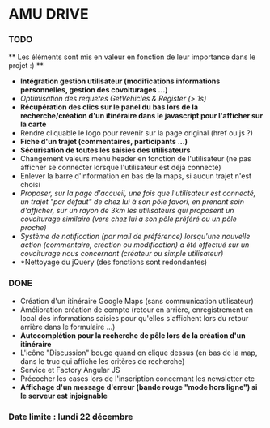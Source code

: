 # AMU DRIVE #

### TODO ###

** Les éléments sont mis en valeur en fonction de leur importance dans le projet :) **

* **Intégration gestion utilisateur (modifications informations personnelles, gestion des covoiturages ...)**
* *Optimisation des requetes GetVehicles & Register (> 1s)*
* **Récupération des clics sur le panel du bas lors de la recherche/création d'un itinéraire dans le javascript pour l'afficher sur la carte**
* Rendre cliquable le logo pour revenir sur la page original (href ou js ?)
* **Fiche d'un trajet (commentaires, participants ...)**
* **Sécurisation de toutes les saisies des utilisateurs**
* Changement valeurs menu header en fonction de l'utilisateur (ne pas afficher se connecter lorsque l'utilisateur est déjà connecté)
* Enlever la barre d'information en bas de la maps, si aucun trajet n'est choisi
* *Proposer, sur la page d'accueil, une fois que l'utilisateur est connecté, un trajet "par défaut" de chez lui à son pôle favori,
en prenant soin d'afficher, sur un rayon de 3km les utilisateurs qui proposent un covoiturage similaire (vers chez lui à son pôle préféré 
ou un pôle proche)*
* *Système de notification (par mail de préférence) lorsqu'une nouvelle action (commentaire, création ou modification) a été effectué 
sur un covoiturage nous concernant (créateur ou simple utilisateur)*
* *Nettoyage du jQuery (des fonctions sont redondantes)
### DONE ###

* Création d'un itinéraire Google Maps (sans communication utilisateur)
* Amélioration création de compte (retour en arrière, enregistrement en local des informations saisies pour qu'elles s'affichent lors du retour arrière dans le formulaire ...)
* **Autocomplétion pour la recherche de pôle lors de la création d'un itinéraire**
* L'icône "Discussion" bouge quand on clique dessus (en bas de la map, dans le truc qui affiche les critères de recherche)
* Service et Factory Angular JS
* Précocher les cases lors de l'inscription concernant les newsletter etc
* **Affichage d'un message d'erreur (bande rouge "mode hors ligne") si le serveur est injoignable**

### Date limite : lundi 22 décembre  ###
